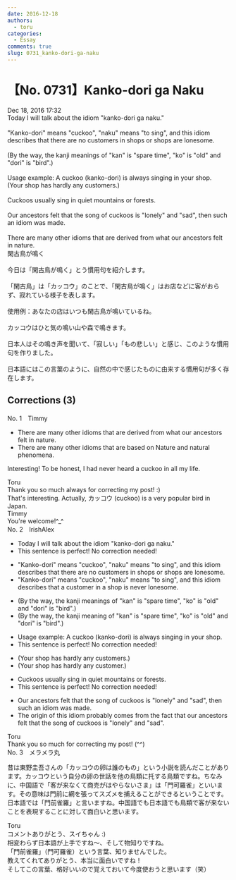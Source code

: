 ```yaml
---
date: 2016-12-18
authors:
  - toru
categories:
  - Essay
comments: true
slug: 0731_kanko-dori-ga-naku
---
```


# 【No. 0731】Kanko-dori ga Naku
<div class="date">Dec 18, 2016 17:32</div>
<div id="post"><div id="body_show_ori">
Today I will talk about the idiom "kanko-dori ga naku."<br/><br/>"Kanko-dori" means "cuckoo", "naku" means "to sing", and this idiom describes that there are no customers in shops or shops are lonesome.<br/><br/>(By the way, the kanji meanings of "kan" is "spare time", "ko" is "old" and "dori" is "bird".)<br/><br/>Usage example: A cuckoo (kanko-dori) is always singing in your shop.<br/>(Your shop has hardly any customers.)<br/><br/>Cuckoos usually sing in quiet mountains or forests.<br/><br/>Our ancestors felt that the song of cuckoos is "lonely" and "sad", then such an idiom was made.<br/><br/>There are many other idioms that are derived from what our ancestors felt in nature.
</div></div>

<!-- more -->

<div id="post_ja"><div id="body_show_mo">
閑古鳥が鳴く<br/><br/>今日は「閑古鳥が鳴く」とう慣用句を紹介します。<br/><br/>「閑古鳥」は「カッコウ」のことで、「閑古鳥が鳴く」はお店などに客がおらず、寂れている様子を表します。<br/><br/>使用例：あなたの店はいつも閑古鳥が鳴いているね。<br/><br/>カッコウはひと気の鳴い山や森で鳴きます。<br/><br/>日本人はその鳴き声を聞いて、「寂しい」「もの悲しい」と感じ、このような慣用句を作りました。<br/><br/>日本語にはこの言葉のように、自然の中で感じたものに由来する慣用句が多く存在します。
</div></div>

## Corrections (3)
<div id="block"><div class="first_name"> No. 1　<span class="just_name">Timmy</span></div><div id="block2">
<ul class="correction_field">
<li class="incorrect">There are many other idioms that are derived from what our ancestors felt in nature.</li>
<li class="corrected correct">
There are many other idioms that are <span class="f_blue">based</span> on Nature <span class="f_blue">and natural phenomena</span>. 
</li>
</ul>
<p class="comment_small">
 Interesting! To be honest, I had never heard a cuckoo in all my life.
</p>

</div><div class="name"><span class="just_name">Toru</span><br>
Thank you so much always for correcting my post! :)<br/>That's interesting. Actually, カッコウ (cuckoo) is a very popular bird in Japan.
</div>
<div class="name"><span class="just_name">Timmy</span><br>
You're welcome!^_^
</div>
</div>
<div id="block"><div class="first_name"> No. 2　<span class="just_name">IrishAlex</span></div><div id="block2">
<ul class="correction_field">
<li class="incorrect">Today I will talk about the idiom "kanko-dori ga naku."</li>
<li class="corrected perfect">This sentence is perfect! No correction needed!</li>
</ul>
<ul class="correction_field">
<li class="incorrect">"Kanko-dori" means "cuckoo", "naku" means "to sing", and this idiom describes that there are no customers in shops or shops are lonesome.</li>
<li class="corrected correct">
"Kanko-dori" means "cuckoo", "naku" means "to sing", and this idiom describes that a customer in a shop is never lonesome.
</li>
</ul>
<ul class="correction_field">
<li class="incorrect">(By the way, the kanji meanings of "kan" is "spare time", "ko" is "old" and "dori" is "bird".)</li>
<li class="corrected correct">
(By the way, the kanji meaning of "kan" is "spare time", "ko" is "old" and "dori" is "bird".)
</li>
</ul>
<ul class="correction_field">
<li class="incorrect">Usage example: A cuckoo (kanko-dori) is always singing in your shop.</li>
<li class="corrected perfect">This sentence is perfect! No correction needed!</li>
</ul>
<ul class="correction_field">
<li class="incorrect">(Your shop has hardly any customers.)</li>
<li class="corrected correct">
(Your shop has hardly any customer.)
</li>
</ul>
<ul class="correction_field">
<li class="incorrect">Cuckoos usually sing in quiet mountains or forests.</li>
<li class="corrected perfect">This sentence is perfect! No correction needed!</li>
</ul>
<ul class="correction_field">
<li class="incorrect">Our ancestors felt that the song of cuckoos is "lonely" and "sad", then such an idiom was made.</li>
<li class="corrected correct">
<span class="f_blue">The origin of this idiom probably comes from the fact</span> that our ancestors felt that the song of cuckoos is "lonely" and "sad".
</li>
</ul>
</div><div class="name"><span class="just_name">Toru</span><br>
Thank you so much for correcting my post! (^^)
</div>
</div>
<div id="block"><div class="first_name"> No. 3　<span class="just_name">メラメラ丸</span></div><div id="block2">
<p class="comment_small">
 昔は東野圭吾さんの「カッコウの卵は誰のもの」という小説を読んだことがあります。カッコウという自分の卵の世話を他の鳥類に托する鳥類ですね。ちなみに、中国語で「客が来なくて商売がはやらないさま」は「門可羅雀」といいます。その意味は門前に網を張ってスズメを捕えることができるということです。日本語では「門前雀羅」と言いますね。中国語でも日本語でも鳥類で客が来ないことを表現することに対して面白いと思います。
</p>

</div><div class="name"><span class="just_name">Toru</span><br>
コメントありがとう、スイちゃん :)<br/>相変わらず日本語が上手ですね～、そして物知りですね。<br/>「門前雀羅」（門可羅雀）という言葉、知りませんでした。<br/>教えてくれてありがとう、本当に面白いですね！<br/>そしてこの言葉、格好いいので覚えておいて今度使おうと思います（笑）
</div>
</div>
